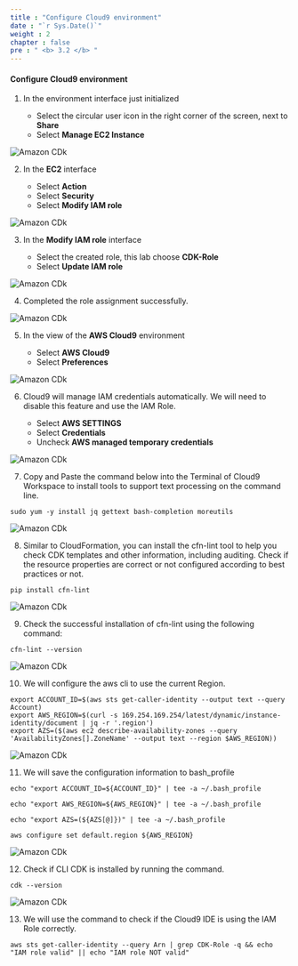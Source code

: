 ```yaml
---
title : "Configure Cloud9 environment"
date : "`r Sys.Date()`"
weight : 2
chapter : false
pre : " <b> 3.2 </b> "
---
```


#### Configure Cloud9 environment

1. In the environment interface just initialized

   - Select the circular user icon in the right corner of the screen, next to **Share**
   - Select **Manage EC2 Instance**

![Amazon CDk](/images/2/0007.png?featherlight=false&width=90pc)

2. In the **EC2** interface

   - Select **Action**
   - Select **Security**
   - Select **Modify IAM role**

![Amazon CDk](/images/2/0008.png?featherlight=false&width=90pc)

3. In the **Modify IAM role** interface

   - Select the created role, this lab choose **CDK-Role**
   - Select **Update IAM role**

![Amazon CDk](/images/2/0009.png?featherlight=false&width=90pc)

4. Completed the role assignment successfully.

![Amazon CDk](/images/2/00010.png?featherlight=false&width=90pc)

5. In the view of the **AWS Cloud9** environment

   - Select **AWS Cloud9**
   - Select **Preferences**

![Amazon CDk](/images/2/00011.png?featherlight=false&width=90pc)

6. Cloud9 will manage IAM credentials automatically. We will need to disable this feature and use the IAM Role.

   - Select **AWS SETTINGS**
   - Select **Credentials**
   - Uncheck **AWS managed temporary credentials**

![Amazon CDk](/images/2/00012.png?featherlight=false&width=90pc)

7. Copy and Paste the command below into the Terminal of Cloud9 Workspace to install tools to support text processing on the command line.

```
sudo yum -y install jq gettext bash-completion moreutils
```

![Amazon CDk](/images/2/00013.png?featherlight=false&width=90pc)

8. Similar to CloudFormation, you can install the cfn-lint tool to help you check CDK templates and other information, including auditing.
Check if the resource properties are correct or not
configured according to best practices or not.

```
pip install cfn-lint
```

![Amazon CDk](/images/2/00014.png?featherlight=false&width=90pc)

9. Check the successful installation of cfn-lint using the following command:

```
cfn-lint --version
```

![Amazon CDk](/images/2/00015.png?featherlight=false&width=90pc)

10. We will configure the aws cli to use the current Region.

```
export ACCOUNT_ID=$(aws sts get-caller-identity --output text --query Account)
export AWS_REGION=$(curl -s 169.254.169.254/latest/dynamic/instance-identity/document | jq -r '.region')
export AZS=($(aws ec2 describe-availability-zones --query 'AvailabilityZones[].ZoneName' --output text --region $AWS_REGION))
```

![Amazon CDk](/images/2/00016.png?featherlight=false&width=90pc)

11. We will save the configuration information to bash_profile

```
echo "export ACCOUNT_ID=${ACCOUNT_ID}" | tee -a ~/.bash_profile

echo "export AWS_REGION=${AWS_REGION}" | tee -a ~/.bash_profile

echo "export AZS=(${AZS[@]})" | tee -a ~/.bash_profile

aws configure set default.region ${AWS_REGION}
```

![Amazon CDk](/images/2/00017.png?featherlight=false&width=90pc)

12. Check if CLI CDK is installed by running the command.

```
cdk --version
```

![Amazon CDk](/images/2/00018.png?featherlight=false&width=90pc)

13. We will use the command to check if the Cloud9 IDE is using the IAM Role correctly.

```
aws sts get-caller-identity --query Arn | grep CDK-Role -q && echo "IAM role valid" || echo "IAM role NOT valid"
```